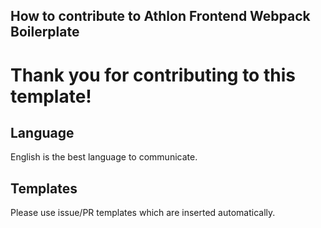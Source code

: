 ## How to contribute to Athlon Frontend Webpack Boilerplate

Thank you for contributing to this template!
=========================================

## Language

English is the best language to communicate.

## Templates

Please use issue/PR templates which are inserted automatically.
